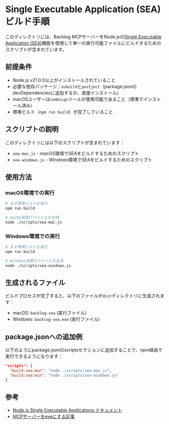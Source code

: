 # Single Executable Application (SEA) ビルド手順

このディレクトリには、Backlog MCPサーバーをNode.jsの[Single Executable Application (SEA)](https://nodejs.org/api/single-executable-applications.html)機能を使用して単一の実行可能ファイルにビルドするためのスクリプトが含まれています。

## 前提条件

- Node.js v21.0.0以上がインストールされていること
- 必要な依存パッケージ：`esbuild`と`postject`（package.jsonのdevDependenciesに追加するか、直接インストール）
- macOSユーザーは`codesign`ツールが使用可能であること（標準でインストール済み）
- 標準ビルド（`npm run build`）が完了していること

## スクリプトの説明

このディレクトリには以下のスクリプトが含まれています：

- `sea-mac.js` - macOS環境でSEAをビルドするためのスクリプト
- `sea-windows.js` - Windows環境でSEAをビルドするためのスクリプト

## 使用方法

### macOS環境での実行

```bash
# まず標準ビルドを実行
npm run build

# macOS用実行ファイルを生成
node ./scripts/sea-mac.js
```

### Windows環境での実行

```bash
# まず標準ビルドを実行
npm run build

# Windows用実行ファイルを生成
node ./scripts/sea-windows.js
```

## 生成されるファイル

ビルドプロセスが完了すると、以下のファイルが`dist`ディレクトリに生成されます：

- macOS: `backlog-sea` (実行ファイル)
- Windows: `backlog-sea.exe` (実行ファイル)

## package.jsonへの追加例

以下のようにpackage.jsonのscriptsセクションに追加することで、npm経由で実行できるようになります：

```json
"scripts": {
  "build:sea:mac": "node ./scripts/sea-mac.js",
  "build:sea:win": "node ./scripts/sea-windows.js"
}
```

## 参考

- [Node.js Single Executable Applications ドキュメント](https://nodejs.org/api/single-executable-applications.html)
- [MCPサーバーをexeにする記事](https://qiita.com/moritalous/items/6e02bcbf976d2e0c43d6)
